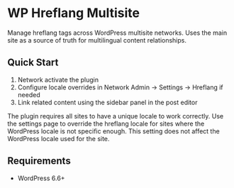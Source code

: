 # WP Hreflang Multisite

Manage hreflang tags across WordPress multisite networks. Uses the main site as a source of truth for multilingual content relationships.

## Quick Start

1. Network activate the plugin
2. Configure locale overrides in Network Admin → Settings → Hreflang if needed
3. Link related content using the sidebar panel in the post editor

The plugin requires all sites to have a unique locale to work correctly. Use the settings page to override the hreflang locale for sites where the WordPress locale is not specific enough. This setting does not affect the WordPress locale used for the site.

## Requirements

- WordPress 6.6+
